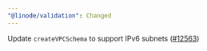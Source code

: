```yaml
---
"@linode/validation": Changed
---
```


Update `createVPCSchema` to support IPv6 subnets ([#12563](https://github.com/linode/manager/pull/12563))
